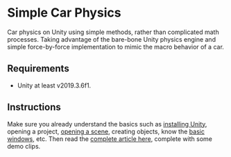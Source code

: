 # Simple Car Physics
Car physics on Unity using simple methods, rather than complicated math processes. Taking advantage of the bare-bone Unity physics engine and simple force-by-force implementation to mimic the macro behavior of a car.

## Requirements

- Unity at least v2019.3.6f1.

## Instructions

Make sure you already understand the basics such as [installing Unity](https://docs.unity3d.com/Manual/UnityOverview.html), opening a project, [opening a scene](https://docs.unity3d.com/Manual/CreatingScenes.html), creating objects, know the [basic windows](https://docs.unity3d.com/Manual/EditorFeatures.html), etc. Then read the [complete article here](https://blog.learningdollars.com/?p=6959), complete with some demo clips.